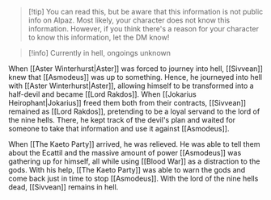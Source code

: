 > [!tip] You can read this, but be aware that this information is not public info on Alpaz. 
> Most likely, your character does not know this information. However, if you think there's a reason for your character to know this information, let the DM know!

> [!info]
> Currently in hell, ongoings unknown

When [[Aster Winterhurst|Aster]] was forced to journey into hell, [[Sivvean]] knew that [[Asmodeus]] was up to something. Hence, he journeyed into hell with [[Aster Winterhurst|Aster]], allowing himself to be transformed into a half-devil and became [[Lord Rakdos]]. When [[Jokarius Heirophant|Jokarius]] freed them both from their contracts, [[Sivvean]] remained as [[Lord Rakdos]], pretending to be a loyal servand to the lord of the nine hells. There, he kept track of the devil's plan and waited for someone to take that information and use it against [[Asmodeus]]. 

When [[The Kaeto Party]] arrived, he was relieved. He was able to tell them about the Ecattil and the massive amount of power [[Asmodeus]] was gathering up for himself, all while using [[Blood War]] as a distraction to the gods. With his help, [[The Kaeto Party]] was able to warn the gods and come back just in time to stop [[Asmodeus]]. With the lord of the nine hells dead, [[Sivvean]] remains in hell.

